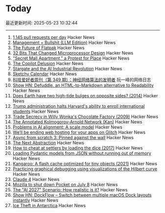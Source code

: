 # Today

最近更新时间: 2025-05-23 10:32:44

--- 
1. [1,145 pull requests per day](https://saile.it/1145-pull-requests-per-day/) Hacker News
2. [Management = Bullshit (LLM Edition)](http://funcall.blogspot.com/2025/05/management-bullshit.html) Hacker News
3. [The Future of Flatpak](https://lwn.net/Articles/1020571/) Hacker News
4. [32 Bits That Changed Microprocessor Design](https://spectrum.ieee.org/bellmac-32-ieee-milestone) Hacker News
5. [“Secret Mall Apartment,” a Protest for Place](https://modernagejournal.com/secret-mall-apartment-a-protest-for-place/251023/) Hacker News
6. [The Copilot Delusion](https://deplet.ing/the-copilot-delusion/) Hacker News
7. [Stargate and the AI Industrial Revolution](https://davefriedman.substack.com/p/stargate-and-the-ai-industrial-revolution) Hacker News
8. [Sketchy Calendar](https://www.inkandswitch.com/ink/notes/sketchy-calendar/) Hacker News
9. [科技爱好者周刊（第 349 期）：神经网络算法的发明者](http://www.ruanyifeng.com/blog/2025/05/weekly-issue-349.html) 阮一峰的网络日志
10. [Show HN: Defuddle, an HTML-to-Markdown alternative to Readability](https://github.com/kepano/defuddle) Hacker News
11. [Does Earth have two high-tide bulges on opposite sides? (2014)](http://physics.stackexchange.com/questions/121830/does-earth-really-have-two-high-tide-bulges-on-opposite-sides) Hacker News
12. [Trump administration halts Harvard's ability to enroll international students](https://www.nytimes.com/2025/05/22/us/politics/trump-harvard-international-students.html) Hacker News
13. [Trade Secrecy in Willy Wonka's Chocolate Factory (2009)](https://papers.ssrn.com/sol3/papers.cfm?abstract_id=1430463) Hacker News
14. [The Annotated Kolmogorov-Arnold Network (Kan)](https://alexzhang13.github.io/blog/2024/annotated-kan/) Hacker News
15. [Problems in AI alignment: A scale model](https://muldoon.cloud/2025/05/22/alignment.html) Hacker News
16. [We’ll be ending web hosting for your apps on Glitch](https://blog.glitch.com/post/changes-are-coming-to-glitch/) Hacker News
17. [Async from scratch 3: Pinned against the wall](https://natkr.com/2025-05-22-async-from-scratch-3/) Hacker News
18. [The Next Abstraction](https://substack.com/inbox/post/164096497) Hacker News
19. [How to cheat at settlers by loading the dice (2017)](https://izbicki.me/blog/how-to-cheat-at-settlers-of-catan-by-loading-the-dice-and-prove-it-with-p-values.html) Hacker News
20. [Loading Pydantic models from JSON without running out of memory](https://pythonspeed.com/articles/pydantic-json-memory/) Hacker News
21. [Kangaroo: A flash cache optimized for tiny objects (2021)](https://engineering.fb.com/2021/10/26/core-infra/kangaroo/) Hacker News
22. [Practicing graphical debugging using visualizations of the Hilbert curve](https://akkartik.name/debugUIs.html) Hacker News
23. [Claude 4](https://www.anthropic.com/news/claude-4) Hacker News
24. [Mozilla to shut down Pocket on July 8](https://support.mozilla.org/en-US/kb/future-of-pocket) Hacker News
25. [The "AI 2027" Scenario: How realistic is it?](https://garymarcus.substack.com/p/the-ai-2027-scenario-how-realistic) Hacker News
26. [Show HN: DockFlow – Switch between multiple macOS Dock layouts instantly](https://dockflow.appitstudio.com/) Hacker News
27. [Ice Theft in Antarctica](https://nautil.us/ice-theft-in-antarctica-1210083/) Hacker News
